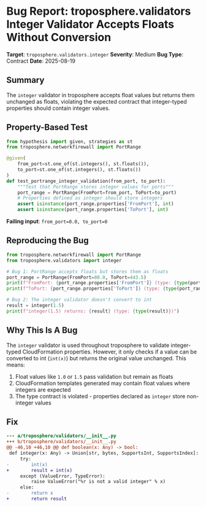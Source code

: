 # Bug Report: troposphere.validators Integer Validator Accepts Floats Without Conversion

**Target**: `troposphere.validators.integer`
**Severity**: Medium
**Bug Type**: Contract
**Date**: 2025-08-19

## Summary

The `integer` validator in troposphere accepts float values but returns them unchanged as floats, violating the expected contract that integer-typed properties should contain integer values.

## Property-Based Test

```python
from hypothesis import given, strategies as st
from troposphere.networkfirewall import PortRange

@given(
    from_port=st.one_of(st.integers(), st.floats()),
    to_port=st.one_of(st.integers(), st.floats())
)
def test_portrange_integer_validation(from_port, to_port):
    """Test that PortRange stores integer values for ports"""
    port_range = PortRange(FromPort=from_port, ToPort=to_port)
    # Properties defined as integer should store integers
    assert isinstance(port_range.properties['FromPort'], int)
    assert isinstance(port_range.properties['ToPort'], int)
```

**Failing input**: `from_port=0.0, to_port=0`

## Reproducing the Bug

```python
from troposphere.networkfirewall import PortRange
from troposphere.validators import integer

# Bug 1: PortRange accepts floats but stores them as floats
port_range = PortRange(FromPort=80.0, ToPort=443.5)
print(f"FromPort: {port_range.properties['FromPort']} (type: {type(port_range.properties['FromPort'])})")
print(f"ToPort: {port_range.properties['ToPort']} (type: {type(port_range.properties['ToPort'])})")

# Bug 2: The integer validator doesn't convert to int
result = integer(1.5)
print(f"integer(1.5) returns: {result} (type: {type(result)})")
```

## Why This Is A Bug

The `integer` validator is used throughout troposphere to validate integer-typed CloudFormation properties. However, it only checks if a value can be converted to int (`int(x)`) but returns the original value unchanged. This means:

1. Float values like `1.0` or `1.5` pass validation but remain as floats
2. CloudFormation templates generated may contain float values where integers are expected
3. The type contract is violated - properties declared as `integer` store non-integer values

## Fix

```diff
--- a/troposphere/validators/__init__.py
+++ b/troposphere/validators/__init__.py
@@ -46,10 +46,10 @@ def boolean(x: Any) -> bool:
 def integer(x: Any) -> Union[str, bytes, SupportsInt, SupportsIndex]:
     try:
-        int(x)
+        result = int(x)
     except (ValueError, TypeError):
         raise ValueError("%r is not a valid integer" % x)
     else:
-        return x
+        return result
```